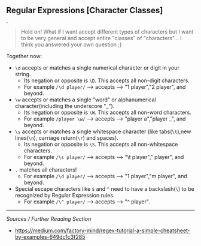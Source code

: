 <!--title="Regular Expressions [Character Classes]"-->

## Regular Expressions [Character Classes]

<img src="https://thumbs.gfycat.com/TartUncommonBarb-size_restricted.gif" style="zoom:25%;" />

> Hold on! What if I want accept different types of characters but I want to be very  general and accept entire "classes" of "characters"... I think you answered your own question ;)

Together now:

* `\d` accepts or matches a single numerical character or digit in your string.
  * Its negation or opposite is `\D`. This accepts all non-digit characters.
  * For example `/\d player/` --> accepts --> "1 player","2 player", and beyond.
* `\w` accepts or matches a single "word" or alphanumerical character(including the underscore "_").
  * Its negation or opposite is `\W`. This accepts all non-word characters.
  * For example `/player \w/` --> accepts --> "player a","player _", and beyond.
* `\s` accepts or matches a single whitespace character (like tabs(`\t`),new lines(`\n`), carriage return(`\r`) and spaces).   
  * Its negation or opposite is `\S`. This accepts all non-whitespace characters.
  * For example `/\s player/` --> accepts --> "\t player"," player", and beyond.
* `.` matches all characters!
  * For example `/\d player/` --> accepts --> "1 player","m player", and beyond.
* Special escape characters like `$` and `^` need to have a backslash(`\`) to be recognized by Regular Expression rules. 
  * For example `/\^ player/` --> accepts --> "^ player".



***

*Sources / Further Reading Section*

* https://medium.com/factory-mind/regex-tutorial-a-simple-cheatsheet-by-examples-649dc1c3f285